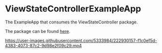 # ViewStateControllerExampleApp
The ExampleApp that consumes the ViewStateController package.

The package can be found [here](https://github.com/mdb1/ViewStateController).

https://user-images.githubusercontent.com/5333984/222930157-f1c0ef5d-4383-4073-87c2-9d98e2f09c29.mp4

